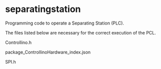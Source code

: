 # separatingstation

Programming code to operate a Separating Station (PLC). 

The files listed below are necessary for the correct execution of the PCL.

Controllino.h

package_ControllinoHardware_index.json

SPI.h
